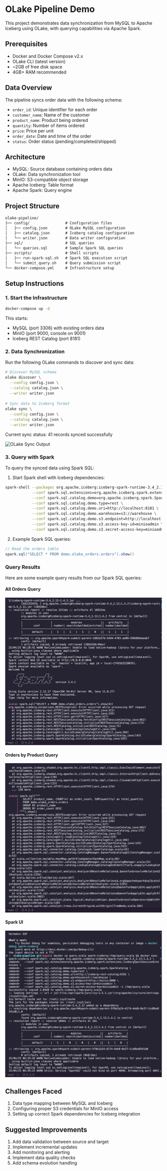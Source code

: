 # OLake Pipeline Demo

This project demonstrates data synchronization from MySQL to Apache Iceberg using OLake, with querying capabilities via Apache Spark.

## Prerequisites
- Docker and Docker Compose v2.x
- OLake CLI (latest version)
- ~2GB of free disk space
- 4GB+ RAM recommended

## Data Overview
The pipeline syncs order data with the following schema:
- `order_id`: Unique identifier for each order
- `customer_name`: Name of the customer
- `product_name`: Product being ordered
- `quantity`: Number of items ordered
- `price`: Price per unit
- `order_date`: Date and time of the order
- `status`: Order status (pending/completed/shipped)

## Architecture
- MySQL: Source database containing orders data
- OLake: Data synchronization tool
- MinIO: S3-compatible object storage
- Apache Iceberg: Table format
- Apache Spark: Query engine

## Project Structure
```
olake-pipeline/
├── config/                # Configuration files
│   ├── config.json        # OLake MySQL configuration
│   ├── catalog.json       # Iceberg catalog configuration
│   └── writer.json        # Data writer configuration
├── sql/                   # SQL queries
│   └── queries.sql        # Sample Spark SQL queries
├── scripts/               # Shell scripts
│   ├── run-spark-sql.sh   # Spark SQL execution script
│   └── submit_query.sh    # Query submission script
└── docker-compose.yml     # Infrastructure setup
```
## Setup Instructions

### 1. Start the Infrastructure
```bash
docker-compose up -d
```
This starts:
- MySQL (port 3306) with existing orders data
- MinIO (port 9000, console on 9001)
- Iceberg REST Catalog (port 8181)

### 2. Data Synchronization
Run the following OLake commands to discover and sync data:

```bash
# Discover MySQL schema
olake discover \
  --config config.json \
  --catalog catalog.json \
  --writer writer.json

# Sync data to Iceberg format
olake sync \
  --config config.json \
  --catalog catalog.json \
  --writer writer.json
```

Current sync status: 41 records synced successfully

![OLake Sync Output](images/olake_sync_output.png)

### 3. Query with Spark
To query the synced data using Spark SQL:

1. Start Spark shell with Iceberg dependencies:
```bash
spark-shell --packages org.apache.iceberg:iceberg-spark-runtime-3.4_2.12:1.4.2 \
            --conf spark.sql.extensions=org.apache.iceberg.spark.extensions.IcebergSparkSessionExtensions \
            --conf spark.sql.catalog.demo=org.apache.iceberg.spark.SparkCatalog \
            --conf spark.sql.catalog.demo.type=rest \
            --conf spark.sql.catalog.demo.uri=http://localhost:8181 \
            --conf spark.sql.catalog.demo.warehouse=s3://warehouse \
            --conf spark.sql.catalog.demo.s3.endpoint=http://localhost:9000 \
            --conf spark.sql.catalog.demo.s3.access-key-id=minioadmin \
            --conf spark.sql.catalog.demo.s3.secret-access-key=minioadmin
```

2. Example Spark SQL queries:
```scala
// Read the orders table
spark.sql("SELECT * FROM demo.olake_orders.orders").show()
```

### Query Results
Here are some example query results from our Spark SQL queries:

#### All Orders Query
![All Orders Query Result](images/all_orders_query.png)

#### Orders by Product Query
![Orders by Product Query Result](images/orders_by_product.png)

#### Spark UI
![Spark UI Jobs](images/spark_ui_jobs.png)

## Challenges Faced
1. Data type mapping between MySQL and Iceberg
2. Configuring proper S3 credentials for MinIO access
3. Setting up correct Spark dependencies for Iceberg integration

## Suggested Improvements
1. Add data validation between source and target
2. Implement incremental updates
3. Add monitoring and alerting
4. Implement data quality checks
5. Add schema evolution handling
